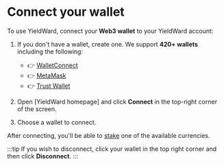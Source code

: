 ﻿---
sidebar_position: 2
---

# Connect your wallet

To use YieldWard, connect your **Web3 wallet** to your YieldWard account:

1. If you don't have a wallet, create one. We support **420+ wallets** including the following:

	- 👉 [WalletConnect](https://walletconnect.com)
	- 👉 [MetaMask](https://metamask.io)
	- 👉 [Trust Wallet](https://trustwallet.com/ru)

2. Open [YieldWard homepage] and click **Connect** in the top-right corner of the screen.

3. Choose a wallet to connect.

After connecting, you'll be able to [stake](stake) one of the available currencies.

:::tip
If you wish to disconnect, click your wallet in the top right corner and then click **Disconnect**.
:::